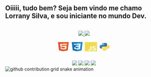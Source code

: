 ## Oiiiii, tudo bem? Seja bem vindo me chamo Lorrany Silva, e sou iniciante no mundo Dev.


<br>
<div align="center">
<a href="https://github.com/DevLorranny">
    <img height="165em" src="https://github-readme-stats.vercel.app/api?username=DevLorranny&show_icons=true&theme=radical"/>
    <img height="165em" src="https://github-readme-stats.vercel.app/api/top-langs/?username=DevLorranny&layout=compact&theme=radical"/>
  </a>
</div>



<div style="display: inline_block" align="center"><br>
 
   <img align="center" alt="Lo-HTML" height="30" width="40" src="https://raw.githubusercontent.com/devicons/devicon/master/icons/html5/html5-original.svg">
  <img align="center" alt="Lo-CSS" height="30" width="40" src="https://raw.githubusercontent.com/devicons/devicon/master/icons/css3/css3-original.svg">
  <img align="center" alt="Lo-Js" height="30" width="40" src="https://raw.githubusercontent.com/devicons/devicon/master/icons/javascript/javascript-plain.svg">
  <img align="center" alt="Lo-Python" height="30" width="40" src="https://raw.githubusercontent.com/devicons/devicon/master/icons/python/python-original.svg">
 
</div>
  
  ##
 
<div align="center"> 
  <a href="" target="_blank"><img src="https://img.shields.io/badge/-Instagram-%23E4405F?style=for-the-badge&logo=instagram&logoColor=white" target="_blank"></a>
 <a href="" target="_blank"><img src="https://img.shields.io/badge/Discord-7289DA?style=for-the-badge&logo=discord&logoColor=white" target="_blank"></a> 
  <a href = "mailto:dev.lorranny@gmail.com"><img src="https://img.shields.io/badge/-Gmail-%23333?style=for-the-badge&logo=gmail&logoColor=white" target="_blank"></a>
  <a href="http://linkedin.com/in/devlorranny" target="_blank"><img src="https://img.shields.io/badge/-LinkedIn-%230077B5?style=for-the-badge&logo=linkedin&logoColor=white" target="_blank"></a>   
</div>

<picture>
  <source media="(prefers-color-scheme: dark)" srcset="https://raw.githubusercontent.com/DevLorranny/DevLorranny/output/github-contribution-grid-snake-dark.svg">
  <source media="(prefers-color-scheme: light)" srcset="https://raw.githubusercontent.com/DevLorranny/DevLorranny/output/github-contribution-grid-snake.svg">
  <img alt="github contribution grid snake animation" src="https://raw.githubusercontent.com/DevLorranny/DevLorranny/output/github-contribution-grid-snake.svg">
</picture>
<br><br>
